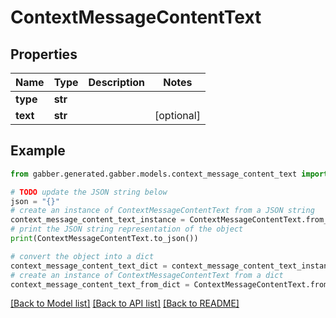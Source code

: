 # ContextMessageContentText


## Properties

Name | Type | Description | Notes
------------ | ------------- | ------------- | -------------
**type** | **str** |  | 
**text** | **str** |  | [optional] 

## Example

```python
from gabber.generated.gabber.models.context_message_content_text import ContextMessageContentText

# TODO update the JSON string below
json = "{}"
# create an instance of ContextMessageContentText from a JSON string
context_message_content_text_instance = ContextMessageContentText.from_json(json)
# print the JSON string representation of the object
print(ContextMessageContentText.to_json())

# convert the object into a dict
context_message_content_text_dict = context_message_content_text_instance.to_dict()
# create an instance of ContextMessageContentText from a dict
context_message_content_text_from_dict = ContextMessageContentText.from_dict(context_message_content_text_dict)
```
[[Back to Model list]](../README.md#documentation-for-models) [[Back to API list]](../README.md#documentation-for-api-endpoints) [[Back to README]](../README.md)



